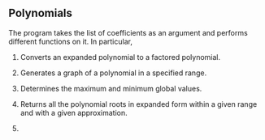 ## Polynomials
The program takes the list of coefficients as an argument and performs different functions on it. In particular,
 1) Converts an expanded polynomial to a factored polynomial.

 2) Generates a graph of a polynomial in a specified range.

 3) Determines the maximum and minimum global values.

 4) Returns all the polynomial roots in expanded form within a given range and with a given approximation.

 5)
